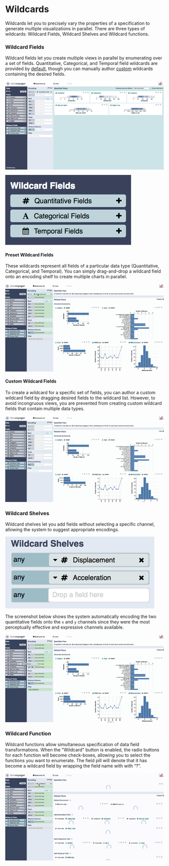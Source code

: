 # Wildcards

Wildcards let you to precisely vary the properties of a specification to generate multiple visualizations in parallel. There are three types of wildcards: Wildcard Fields, Wildcard Shelves and Wildcard functions.

### Wildcard Fields

Wildcard fields let you create multiple views in parallel by enumerating over a set of fields. Quantitative, Categorical, and Temporal field wildcards are provided by [default](wildcard-fields.md#preset-wildcard-fields), though you can manually author [custom](wildcard-fields.md#custom-wildcard-fields) wildcards containing the desired fields.

![](../.gitbook/assets/screen-shot-2018-05-22-at-1.30.06-pm.png)

![](../.gitbook/assets/screen-shot-2018-05-22-at-1.30.42-pm.png)

#### Preset Wildcard Fields

These wildcards represent all fields of a particular data type \(Quantitative, Categorical, and Temporal\). You can simply drag-and-drop a wildcard field onto an encoding shelf to create multiple charts in parallel. 

![](../.gitbook/assets/wildcard_fields.gif)

#### Custom Wildcard Fields

To create a wildcard for a specific set of fields, you can author a custom wildcard field by dragging desired fields to the wildcard list. However, to avoid incongruous views, you are prevented from creating custom wildcard fields that contain multiple data types.

![](../.gitbook/assets/custom-wildcard-fields%20%281%29.gif)

### Wildcard Shelves

Wildcard shelves let you add fields without selecting a specific channel, allowing the system to suggest appropriate encodings.

![](../.gitbook/assets/ws.png)

The screenshot below shows the system automatically encoding the two quantitative fields onto the `x` and `y` channels since they were the most perceptually effective and expressive channels available.

![](../.gitbook/assets/wsgif.gif)

### Wildcard Function

Wildcard functions allow simultaneous specification of data field transformations. When the "Wildcard" button is enabled, the radio buttons for each function will become check-boxes, allowing you to select the functions you want to enumerate. The field pill will denote that it has become a wildcard field by wrapping the field name with with “?”.

![](../.gitbook/assets/wildcard_functions.gif)

